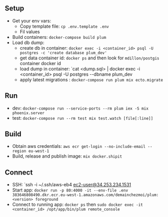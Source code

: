 ## Setup

  * Get your env vars:
    * Copy template file: `cp .env.template .env`
    * Fil values
  * Build containers: `docker-compose build plum`
  * Load db dump:
    * create db in container: `docker exec -i <container_id> psql -U postgres -c 'create database plum_dev'`
    * get data container id: `docker ps` and then look for `mdillon/postgis` container docker id
    * load dump in container: `cat <dump.sql> | docker exec -i <container_id> psql -U postgres --dbname plum_dev
    * apply latest migrations : `docker-compose run plum mix ecto.migrate`

## Run

  * dev: `docker-compose run --service-ports --rm plum iex -S mix phoenix.server`
  * test: `docker-compose run --rm test mix test.watch [file[:line]]`

## Build
  * Obtain aws credentials: `aws ecr get-login --no-include-email --region eu-west-1`
  * Build, release and publish image: `mix docker.shipit`

## Connect
  * SSH: `ssh -i ~/.ssh/aws-eb4 ec2-user@34.253.234.1531
  * Start app: `docker run -p 80:4000 -it --env-file .env 383646808490.dkr.ecr.eu-west-1.amazonaws.com/demainchezmoi/plum:<version> foreground`
  * Connect to running app: `docker ps` then `sudo docker exec -it <container_id> /opt/app/bin/plum remote_console`
